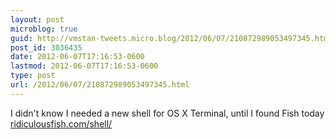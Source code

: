 ```yaml
---
layout: post
microblog: true
guid: http://vmstan-tweets.micro.blog/2012/06/07/210872989053497345.html
post_id: 3036435
date: 2012-06-07T17:16:53-0600
lastmod: 2012-06-07T17:16:53-0600
type: post
url: /2012/06/07/210872989053497345.html
---
```

I didn't know I needed a new shell for OS X Terminal, until I found Fish today [ridiculousfish.com/shell/](http://ridiculousfish.com/shell/)
